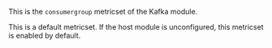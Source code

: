 This is the `consumergroup` metricset of the Kafka module.

This is a default metricset. If the host module is unconfigured, this metricset is enabled by default.
